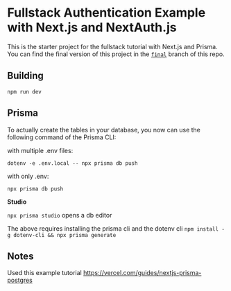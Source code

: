 # Fullstack Authentication Example with Next.js and NextAuth.js

This is the starter project for the fullstack tutorial with Next.js and Prisma. You can find the final version of this project in the [`final`](https://github.com/prisma/blogr-nextjs-prisma/tree/final) branch of this repo.

## Building

`npm run dev`

## Prisma

To actually create the tables in your database, you now can use the following command of the Prisma CLI:

with multiple .env files:

`dotenv -e .env.local -- npx prisma db push`

with only .env:

`npx prisma db push`

**Studio**

`npx prisma studio` opens a db editor

The above requires installing the prisma cli and the dotenv cli
`npm install -g dotenv-cli && npx prisma generate`

## Notes

Used this example tutorial https://vercel.com/guides/nextjs-prisma-postgres 